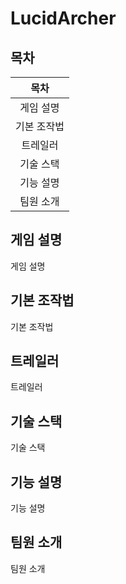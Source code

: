 # LucidArcher

## 목차
|목차|
|:---:|
|게임 설명|(#게임 설명)
|기본 조작법|
|트레일러|
|기술 스택|
|기능 설명|
|팀원 소개|

## 게임 설명
게임 설명
## 기본 조작법
기본 조작법
## 트레일러
트레일러
## 기술 스택
기술 스택
## 기능 설명
기능 설명
## 팀원 소개
팀원 소개
